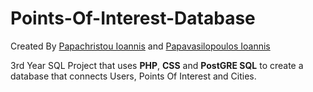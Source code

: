 # Points-Of-Interest-Database  
Created By [Papachristou Ioannis](https://github.com/dit18146) and [Papavasilopoulos Ioannis](https://github.com/yiannnnis)  

3rd Year SQL Project that uses **PHP**, **CSS** and **PostGRE SQL** to create a database that connects Users, Points Of Interest and Cities.
